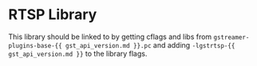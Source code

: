 # RTSP Library

This library should be linked to by getting cflags and libs from
`gstreamer-plugins-base-{{ gst_api_version.md }}.pc` and adding
`-lgstrtsp-{{ gst_api_version.md }}` to the library flags.
